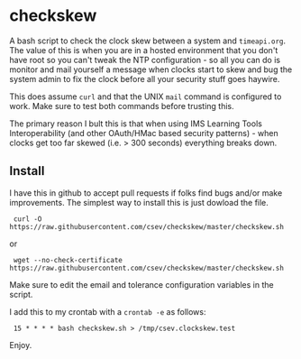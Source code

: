 # checkskew

A bash script to check the clock skew between a system and `timeapi.org`.  The value of this
is when you are in a hosted environment that you don't have root so you can't tweak the NTP
configuration - so all you can do is monitor and mail yourself a message when clocks
start to skew and bug the system admin to fix the clock before all your security stuff goes haywire.

This does assume `curl` and that the UNIX `mail` command is configured to work.  Make sure to test
both commands before trusting this.

The primary reason I bult this is that when using IMS Learning Tools Interoperability (and other
OAuth/HMac based security patterns) - when clocks get too far skewed (i.e. > 300 seconds)
everything breaks down.

Install
-------

I have this in github to accept pull requests if folks find bugs and/or make improvements.
The simplest way to install this is just dowload the file. 

     curl -O https://raw.githubusercontent.com/csev/checkskew/master/checkskew.sh
  
or

     wget --no-check-certificate https://raw.githubusercontent.com/csev/checkskew/master/checkskew.sh

Make sure to edit the email and tolerance configuration variables in the script.

I add this to my crontab with a `crontab -e` as follows:

     15 * * * * bash checkskew.sh > /tmp/csev.clockskew.test

Enjoy.
